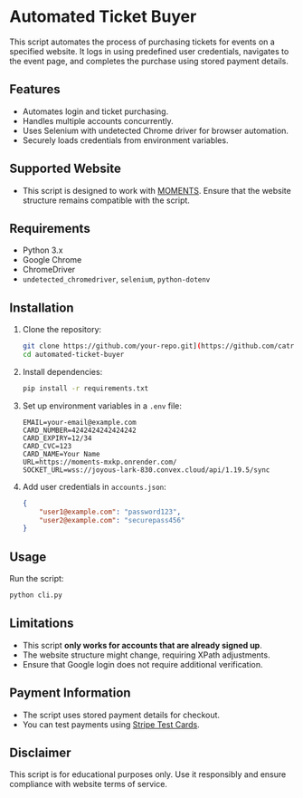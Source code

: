 # Automated Ticket Buyer

This script automates the process of purchasing tickets for events on a specified website. It logs in using predefined user credentials, navigates to the event page, and completes the purchase using stored payment details.

## Features
- Automates login and ticket purchasing.
- Handles multiple accounts concurrently.
- Uses Selenium with undetected Chrome driver for browser automation.
- Securely loads credentials from environment variables.

## Supported Website
- This script is designed to work with [MOMENTS](https://moments-mxkp.onrender.com/). Ensure that the website structure remains compatible with the script.

## Requirements
- Python 3.x
- Google Chrome
- ChromeDriver
- `undetected_chromedriver`, `selenium`, `python-dotenv`

## Installation
1. Clone the repository:
   ```sh
   git clone https://github.com/your-repo.git](https://github.com/catreedle/automated-ticket-buyer.git
   cd automated-ticket-buyer
   ```
2. Install dependencies:
   ```sh
   pip install -r requirements.txt
   ```
3. Set up environment variables in a `.env` file:
   ```env
   EMAIL=your-email@example.com
   CARD_NUMBER=4242424242424242
   CARD_EXPIRY=12/34
   CARD_CVC=123
   CARD_NAME=Your Name
   URL=https://moments-mxkp.onrender.com/
   SOCKET_URL=wss://joyous-lark-830.convex.cloud/api/1.19.5/sync
   ```
4. Add user credentials in `accounts.json`:
   ```json
   {
       "user1@example.com": "password123",
       "user2@example.com": "securepass456"
   }
   ```

## Usage
Run the script:
```sh
python cli.py
```

## Limitations
- This script **only works for accounts that are already signed up**.
- The website structure might change, requiring XPath adjustments.
- Ensure that Google login does not require additional verification.

## Payment Information
- The script uses stored payment details for checkout.
- You can test payments using [Stripe Test Cards](https://stripe.com/docs/testing).

## Disclaimer
This script is for educational purposes only. Use it responsibly and ensure compliance with website terms of service.

